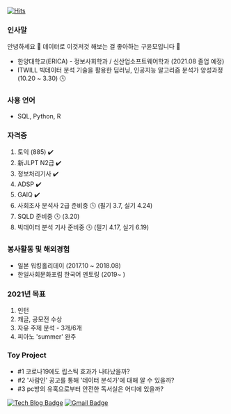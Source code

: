 [![Hits](https://hits.seeyoufarm.com/api/count/incr/badge.svg?url=https%3A%2F%2Fgithub.com%2Fzzsza)](https://hits.seeyoufarm.com)

### 인사말
안녕하세요 👋 데이터로 이것저것 해보는 걸 좋아하는 구윤모입니다 :seedling:  
- 한양대학교(ERICA) - 정보사회학과 / 신산업소프트웨어학과 (2021.08 졸업 예정)  
- ITWILL 빅데이터 분석 기술을 활용한 딥러닝, 인공지능 알고리즘 분석가 양성과정 (10.20 ~ 3.30) 🕓

### 사용 언어  
- SQL, Python, R

### 자격증
1. 토익 (885) :heavy_check_mark:
2. 新JLPT N2급 :heavy_check_mark:
3. 정보처리기사 :heavy_check_mark:
4. ADSP :heavy_check_mark:
5. GAIQ :heavy_check_mark:
6. 사회조사 분석사 2급 준비중 🕓 (필기 3.7, 실기 4.24)
7. SQLD 준비중 🕓 (3.20)
8. 빅데이터 분석 기사 준비중 🕓 (필기 4.17, 실기 6.19)

### 봉사활동 및 해외경험  
- 일본 워킹홀리데이 (2017.10 ~ 2018.08)  
- 한일사회문화포럼 한국어 멘토링 (2019~ )

### 2021년 목표
1. 인턴
2. 캐글, 공모전 수상
3. 자유 주제 분석 - 3개/6개
4. 피아노 'summer' 완주

### Toy Project
- #1 코로나19에도 립스틱 효과가 나타났을까?  
- #2 '사람인' 공고를 통해 '데이터 분석가'에 대해 알 수 있을까?  
- #3 pc방의 유혹으로부터 안전한 독서실은 어디에 있을까?  


[![Tech Blog Badge](http://img.shields.io/badge/-Tech%20blog-black?style=flat-square&logo=github&link=https://loklee9.tistory.com/)](https://loklee9.tistory.com/) [![Gmail Badge](https://img.shields.io/badge/Gmail-d14836?style=flat-square&logo=Gmail&logoColor=white&link=kooym5@gmail.com)](mailto:kooym5@gmail.com)

<!--
**UknowYunmo/UknowYunmo** is a ✨ _special_ ✨ repository because its `README.md` (this file) appears on your GitHub profile.

Here are some ideas to get you started:

- 🔭 I’m currently working on ...
- 🌱 I’m currently learning ...
- 👯 I’m looking to collaborate on ...
- 🤔 I’m looking for help with ...
- 💬 Ask me about ...
- 📫 How to reach me: ...
- 😄 Pronouns: ...
- ⚡ Fun fact: ...
-->
